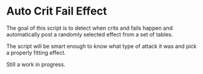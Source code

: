 # Auto Crit Fail Effect
The goal of this script is to detect when crits and fails
happen and automatically post a randomly selected effect
from a set of tables.

The script will be smart enough to know what type of attack
it was and pick a properly fitting effect.

Still a work in progress.